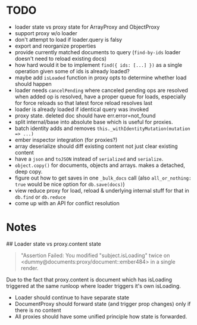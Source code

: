 # TODO

* loader state vs proxy state for ArrayProxy and ObjectProxy
* support proxy w/o loader
* don't attempt to load if loader.query is falsy
* export and reorganize properties
* provide currently matched documents to query (`find-by-ids` loader doesn't need to reload existing docs)
* how hard would it be to implement `find({ ids: [...] })` as a single operation given some of ids is already loaded?
* maybe add `isLoaded` function in proxy opts to determine whether load should happen
* loader needs `cancelPending` where canceled pending ops are resolved when added op is resolved, have a proper queue for loads, especially for force reloads so that latest force reload resolves last
* loader is already loaded if identical query was invoked
* proxy state. deleted doc should have err.error=not_found
* split internal/base into absolute base which is useful for proxies.
* batch identity adds and removes `this._withIdentityMutation(mutation => ...)`
* ember inspector integration (for proxies?)
* array deserialize should diff existing content not just clear existing content
* have a `json` and `toJSON` instead of `serialized` and `serialize`.
* `object.copy()` for documents, objects and arrays. makes a detached, deep copy.
* figure out how to get saves in one `_bulk_docs` call (also `all_or_nothing: true` would be nice option for `db.save(docs)`)
* view reduce proxy for load, reload & underlying internal stuff for that in `db.find` or `db.reduce`
* come up with an API for conflict resolution

# Notes

## Loader state vs proxy.content state

> "Assertion Failed: You modified "subject.isLoading" twice on <dummy@documents:proxy/document::ember484> in a single render.

Due to the fact that proxy.content is document which has isLoading triggered at the same runloop where loader triggers it's own isLoading.

* Loader should continue to have separate state
* DocumentProxy should forward state (and trigger prop changes) only if there is no content
* All proxies should have some unified principle how state is forwarded.
